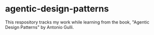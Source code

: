 # agentic-design-patterns

This respository tracks my work while learning from the book, "Agentic Design Patterns" by Antonio Gulli.